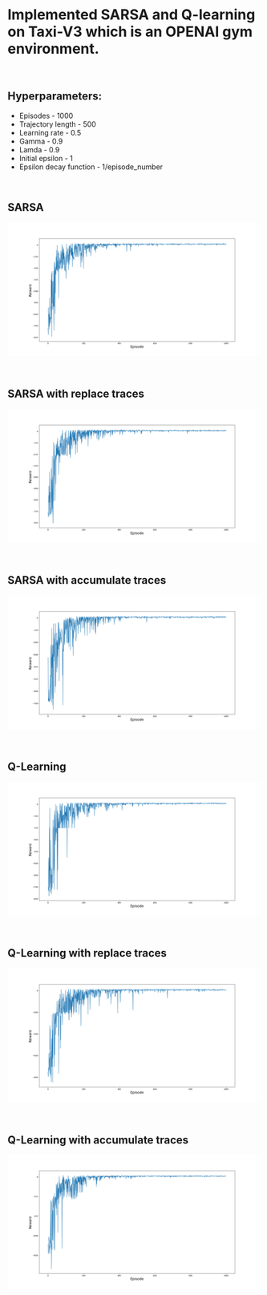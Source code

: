 <h1>Implemented SARSA and Q-learning on Taxi-V3 which is an OPENAI gym environment.</h1>
<br>
<h2>Hyperparameters:</h2>
<ul>
    <li>Episodes - 1000</li>
    <li>Trajectory length - 500</li>
    <li>Learning rate - 0.5</li>
    <li>Gamma - 0.9</li>
    <li>Lamda - 0.9</li>
    <li>Initial epsilon - 1</li>
    <li>Epsilon decay function - 1/episode_number</li>
</ul>
<br>

<h2>SARSA</h2>

![SARSA Graph](./taxi_v3_sarsa.png)

<br>

<h2>SARSA with replace traces</h2>

![SARSA with replace traces Graph](./taxi_v3_sarsa_with_replace_traces.png)

<br>

<h2>SARSA with accumulate traces</h2>

![SARSA with accumulate traces Graph](./taxi_v3_sarsa_with_accumulate_traces.png)

<br>

<h2>Q-Learning</h2>

![Q-Learning Graph](./taxi_v3_q_learning.png)

<br>

<h2>Q-Learning with replace traces</h2>

![Q-Learning with replace traces Graph](./taxi_v3_q_learning_with_replace_traces.png)

<br>

<h2>Q-Learning with accumulate traces</h2>

![Q-Learning with accumulate traces Graph](./taxi_v3_q_learning_with_accumulate_traces.png)